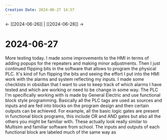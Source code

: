 ```yaml
---
Creation Date: 2024-06-27 14:57
---
```


<- [[2024-06-26]] | [[2024-06-28]]  ->

# 2024-06-27
More testing today.  I made some improvements to the HMI in terms of adding popups for the repeaters and making minor adjustments. Then I just continued flipping bits in the software that allows to program the physical PLC. It's kind of fun flipping the bits and seeing the effort I put into the HMI work with the alarms and system reflecting my inputs. I made some checklists in obsidian that I want to use to keep track of which alarms I have tested and which are working or need to be change in some way. The PLC I'm specifically working with is made by General Electric and use functional block style programming. Basically all the PLC tags are used as sources and inputs and are fed into blocks on the program design and then certain outputs can be achieved. For example, all the basic logic gates are present in functional block programs, this include OR and AND gates but also all the others you might be familiar with. These actually look really similar to Multisim and familiar software from school. The inputs and outputs of each functional block are labeled much of the same way as 